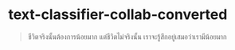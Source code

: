 # text-classifier-collab-converted

> ชีวิตจริงนั้นต้องการน้อยมาก
> แต่ชีวิตไม่จริงนั้น เราจะรู้สึกอยู่เสมอว่าเรามีน้อยมาก